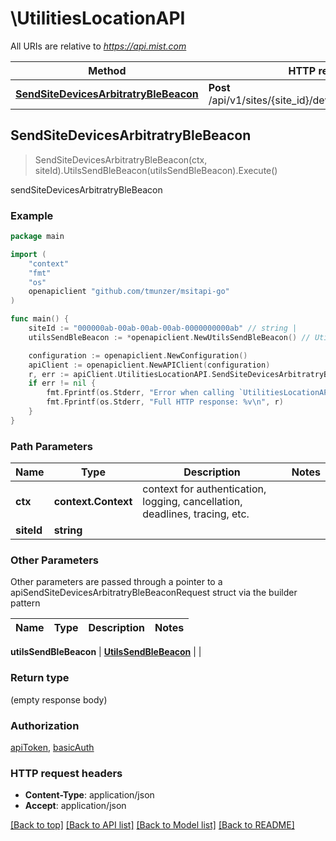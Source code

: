 # \UtilitiesLocationAPI

All URIs are relative to *https://api.mist.com*

Method | HTTP request | Description
------------- | ------------- | -------------
[**SendSiteDevicesArbitratryBleBeacon**](UtilitiesLocationAPI.md#SendSiteDevicesArbitratryBleBeacon) | **Post** /api/v1/sites/{site_id}/devices/send_ble_beacon | sendSiteDevicesArbitratryBleBeacon



## SendSiteDevicesArbitratryBleBeacon

> SendSiteDevicesArbitratryBleBeacon(ctx, siteId).UtilsSendBleBeacon(utilsSendBleBeacon).Execute()

sendSiteDevicesArbitratryBleBeacon



### Example

```go
package main

import (
	"context"
	"fmt"
	"os"
	openapiclient "github.com/tmunzer/msitapi-go"
)

func main() {
	siteId := "000000ab-00ab-00ab-00ab-0000000000ab" // string | 
	utilsSendBleBeacon := *openapiclient.NewUtilsSendBleBeacon() // UtilsSendBleBeacon |  (optional)

	configuration := openapiclient.NewConfiguration()
	apiClient := openapiclient.NewAPIClient(configuration)
	r, err := apiClient.UtilitiesLocationAPI.SendSiteDevicesArbitratryBleBeacon(context.Background(), siteId).UtilsSendBleBeacon(utilsSendBleBeacon).Execute()
	if err != nil {
		fmt.Fprintf(os.Stderr, "Error when calling `UtilitiesLocationAPI.SendSiteDevicesArbitratryBleBeacon``: %v\n", err)
		fmt.Fprintf(os.Stderr, "Full HTTP response: %v\n", r)
	}
}
```

### Path Parameters


Name | Type | Description  | Notes
------------- | ------------- | ------------- | -------------
**ctx** | **context.Context** | context for authentication, logging, cancellation, deadlines, tracing, etc.
**siteId** | **string** |  | 

### Other Parameters

Other parameters are passed through a pointer to a apiSendSiteDevicesArbitratryBleBeaconRequest struct via the builder pattern


Name | Type | Description  | Notes
------------- | ------------- | ------------- | -------------

 **utilsSendBleBeacon** | [**UtilsSendBleBeacon**](UtilsSendBleBeacon.md) |  | 

### Return type

 (empty response body)

### Authorization

[apiToken](../README.md#apiToken), [basicAuth](../README.md#basicAuth)

### HTTP request headers

- **Content-Type**: application/json
- **Accept**: application/json

[[Back to top]](#) [[Back to API list]](../README.md#documentation-for-api-endpoints)
[[Back to Model list]](../README.md#documentation-for-models)
[[Back to README]](../README.md)

